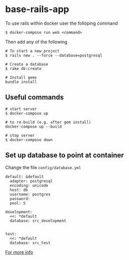 # base-rails-app

To use rails within docker user the folloping command

```
$ docker-compose run web <command>
````

Then add any of the following

```
# To start a new project
$ rails new . --force --database=postgresql

# Create a database
$ rake db:create

# Install gems
bundle install
```

## Useful commands

```
# start server
$ docker-compose up

# to re-build (e.g. after gem install)
docker-compose up --build

# stop server
$ docker-compose down
```

## Set up database to point at container

Change the file `config/database.yml`

```
default: &default
  adapter: postgresql
  encoding: unicode
  host: db
  username: postgres
  password:
  pool: 5

development:
  <<: *default
  database: src_development


test:
  <<: *default
  database: src_test
```

[For more info](https://docs.docker.com/compose/rails/)
